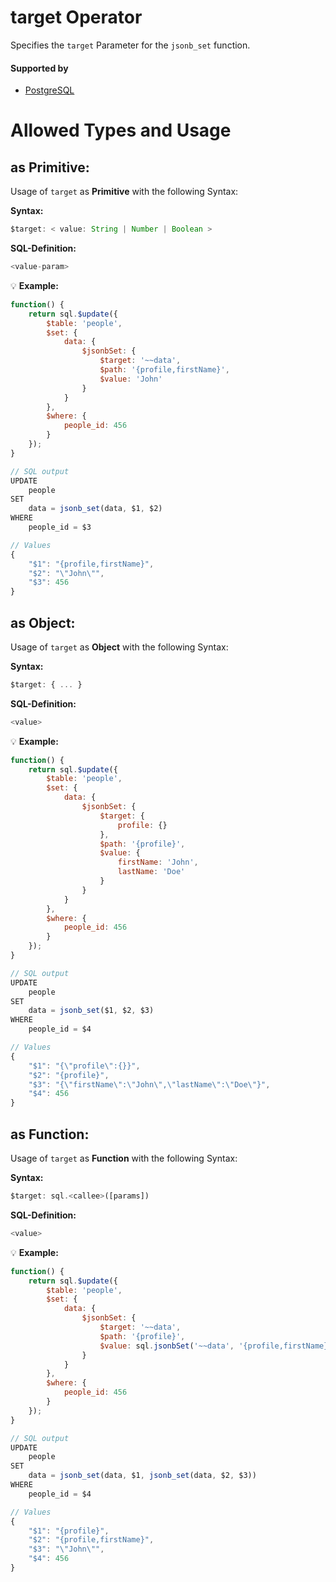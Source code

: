 # target Operator
Specifies the `target` Parameter for the `jsonb_set` function.

#### Supported by
- [PostgreSQL](https://www.postgresql.org/docs/9.5/static/functions-json.html#FUNCTIONS-JSON-PROCESSING-TABLE)

# Allowed Types and Usage

## as Primitive:

Usage of `target` as **Primitive** with the following Syntax:

**Syntax:**

```javascript
$target: < value: String | Number | Boolean >
```

**SQL-Definition:**
```javascript
<value-param>
```

:bulb: **Example:**
```javascript
function() {
    return sql.$update({
        $table: 'people',
        $set: {
            data: {
                $jsonbSet: {
                    $target: '~~data',
                    $path: '{profile,firstName}',
                    $value: 'John'
                }
            }
        },
        $where: {
            people_id: 456
        }
    });
}

// SQL output
UPDATE
    people
SET
    data = jsonb_set(data, $1, $2)
WHERE
    people_id = $3

// Values
{
    "$1": "{profile,firstName}",
    "$2": "\"John\"",
    "$3": 456
}
```

## as Object:

Usage of `target` as **Object** with the following Syntax:

**Syntax:**

```javascript
$target: { ... }
```

**SQL-Definition:**
```javascript
<value>
```

:bulb: **Example:**
```javascript
function() {
    return sql.$update({
        $table: 'people',
        $set: {
            data: {
                $jsonbSet: {
                    $target: {
                        profile: {}
                    },
                    $path: '{profile}',
                    $value: {
                        firstName: 'John',
                        lastName: 'Doe'
                    }
                }
            }
        },
        $where: {
            people_id: 456
        }
    });
}

// SQL output
UPDATE
    people
SET
    data = jsonb_set($1, $2, $3)
WHERE
    people_id = $4

// Values
{
    "$1": "{\"profile\":{}}",
    "$2": "{profile}",
    "$3": "{\"firstName\":\"John\",\"lastName\":\"Doe\"}",
    "$4": 456
}
```

## as Function:

Usage of `target` as **Function** with the following Syntax:

**Syntax:**

```javascript
$target: sql.<callee>([params])
```

**SQL-Definition:**
```javascript
<value>
```

:bulb: **Example:**
```javascript
function() {
    return sql.$update({
        $table: 'people',
        $set: {
            data: {
                $jsonbSet: {
                    $target: '~~data',
                    $path: '{profile}',
                    $value: sql.jsonbSet('~~data', '{profile,firstName}', 'John')
                }
            }
        },
        $where: {
            people_id: 456
        }
    });
}

// SQL output
UPDATE
    people
SET
    data = jsonb_set(data, $1, jsonb_set(data, $2, $3))
WHERE
    people_id = $4

// Values
{
    "$1": "{profile}",
    "$2": "{profile,firstName}",
    "$3": "\"John\"",
    "$4": 456
}
```

